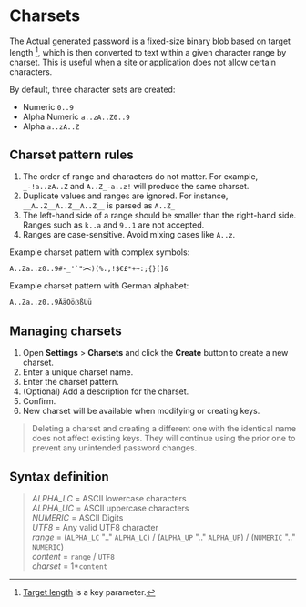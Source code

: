 # Charsets

The Actual generated password is a fixed-size binary blob based on target length [^charset], which is then converted to
text within a given character range by charset. This is useful when a site or application does not allow certain
characters.

By default, three character sets are created:

- Numeric `0..9`
- Alpha Numeric `a..zA..Z0..9`
- Alpha `a..zA..Z`

## Charset pattern rules

1. The order of range and characters do not matter. For example, `_-!a..zA..Z` and `A..Z_-a..z!` will produce the
   same charset.
2. Duplicate values and ranges are ignored. For instance, `__A..Z__A..Z__A..Z__` is parsed as `A..Z_`
3. The left-hand side of a range should be smaller than the right-hand side. Ranges such as `k..a` and `9..1` are not
   accepted.
4. Ranges are case-sensitive. Avoid mixing cases like `A..z`.

Example charset pattern with complex symbols:

```
A..Za..z0..9#-_'`"><)(%.,!$€£*+~:;{}[]&
```

Example charset pattern with German alphabet:

```
A..Za..z0..9ÄäÖöẞßÜü
```

## Managing charsets

1. Open **Settings** > **Charsets** and click the **Create** button to create a new charset.
2. Enter a unique charset name.
3. Enter the charset pattern.
4. (Optional) Add a description for the charset.
5. Confirm.
6. New charset will be available when modifying or creating keys.

<div class="warning">

> Deleting a charset and creating a different one with the identical name does not affect existing keys. They will
> continue using the prior one to prevent any unintended password changes.

</div>

## Syntax definition

> *ALPHA_LC* = ASCII lowercase characters\
> *ALPHA_UC* = ASCII uppercase characters\
> *NUMERIC* = ASCII Digits\
> *UTF8* = Any valid UTF8 character\
> *range* = (`ALPHA_LC` ".." `ALPHA_LC`) / (`ALPHA_UP` ".." `ALPHA_UP`) / (`NUMERIC` ".." `NUMERIC`)\
> *content* = `range` / `UTF8`\
> *charset* = 1*`content`


[^charset]: [Target length](./key_parameters.md#target-length) is a key parameter.